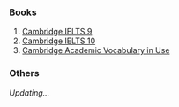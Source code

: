 ### Books

1. [Cambridge IELTS 9](../../public/docs/Cambridge-IELTS-9.pdf)
2. [Cambridge IELTS 10](../../public/docs/Cambridge-IELTS-10-Ebook.pdf)
3. [Cambridge Academic Vocabulary in Use](../../public/docs/Cambridge-Academic-Vocabulary-in-Use.pdf)

### Others

_Updating..._
